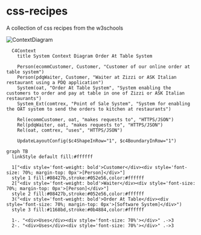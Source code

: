 # css-recipes
A collection of css recipes from the w3schools

![ContextDiagram](http://www.plantuml.com/plantuml/proxy?cache=no&src=https://raw.githubusercontent.com/anandakumarpalanisamy/css-recipes/main/uml/oatcontext2.puml)

```mermaid
  C4Context
    title System Context Diagram Order At Table System

    Person(ecommCustomer, Customer, "Customer of our online order at table system")
    Person(pdqWaiter, Customer, "Waiter at Zizzi or ASK Italian restaurant using a PDQ application")
    System(oat, "Order At Table System", "System enabling the customers to order and pay at table in one of Zizzi or ASK Italian restaurants")
    System_Ext(comtrex, "Point of Sale System", "System for enabling the OAT system to send the orders to kitchen at restaurants")

    Rel(ecommCustomer, oat, "makes requests to", "HTTPS/JSON")
    Rel(pdqWaiter, oat, "makes requests to", "HTTPS/JSON")
    Rel(oat, comtrex, "uses", "HTTPS/JSON")
    
    UpdateLayoutConfig($c4ShapeInRow="1", $c4BoundaryInRow="1")
```

```mermaid
graph TB
  linkStyle default fill:#ffffff

  1["<div style='font-weight: bold'>Customer</div><div style='font-size: 70%; margin-top: 0px'>[Person]</div>"]
  style 1 fill:#08427b,stroke:#052e56,color:#ffffff
  2["<div style='font-weight: bold'>Waiter</div><div style='font-size: 70%; margin-top: 0px'>[Person]</div>"]
  style 2 fill:#08427b,stroke:#052e56,color:#ffffff
  3("<div style='font-weight: bold'>Order At Table</div><div style='font-size: 70%; margin-top: 0px'>[Software System]</div>")
  style 3 fill:#1168bd,stroke:#0b4884,color:#ffffff

  1-. "<div>Uses</div><div style='font-size: 70%'></div>" .->3
  2-. "<div>Uses</div><div style='font-size: 70%'></div>" .->3
```
